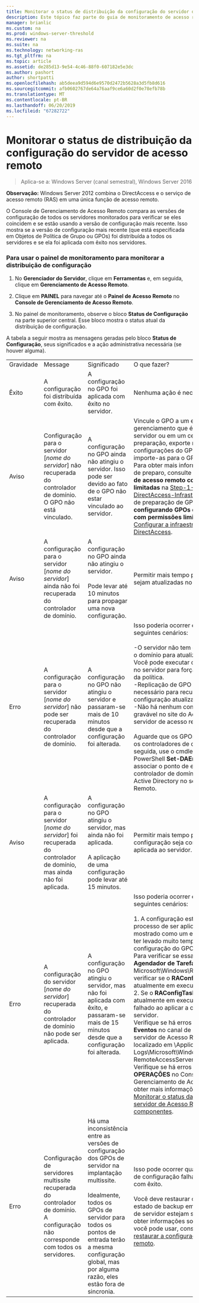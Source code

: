 ```yaml
---
title: Monitorar o status de distribuição da configuração do servidor de acesso remoto
description: Este tópico faz parte do guia de monitoramento de acesso remoto e contabilização no Windows Server 2016.
manager: brianlic
ms.custom: na
ms.prod: windows-server-threshold
ms.reviewer: na
ms.suite: na
ms.technology: networking-ras
ms.tgt_pltfrm: na
ms.topic: article
ms.assetid: de285d13-9e54-4c46-88f0-607182e5e3dc
ms.author: pashort
author: shortpatti
ms.openlocfilehash: ab5deea9d594d6e9570d2472b5628a3d5fb8d616
ms.sourcegitcommit: afb0602767de64a76aaf9ce6a60d2f0e78efb78b
ms.translationtype: MT
ms.contentlocale: pt-BR
ms.lasthandoff: 06/20/2019
ms.locfileid: "67282722"
---
```

# <a name="monitor-the-configuration-distribution-status-of-the-remote-access-server"></a>Monitorar o status de distribuição da configuração do servidor de acesso remoto

>Aplica-se a: Windows Server (canal semestral), Windows Server 2016

**Observação:** Windows Server 2012 combina o DirectAccess e o serviço de acesso remoto (RAS) em uma única função de acesso remoto.  
  
O Console de Gerenciamento de Acesso Remoto compara as versões de configuração de todos os servidores monitorados para verificar se eles coincidem e se estão usando a versão de configuração mais recente. Isso mostra se a versão de configuração mais recente (que está especificada em Objetos de Política de Grupo ou GPOs) foi distribuída a todos os servidores e se ela foi aplicada com êxito nos servidores.  
  
### <a name="to-use-the-monitoring-dashboard-to-monitor-the-configuration-distribution"></a>Para usar o painel de monitoramento para monitorar a distribuição de configuração  
  
1.  No **Gerenciador do Servidor**, clique em **Ferramentas** e, em seguida, clique em **Gerenciamento de Acesso Remoto**.  
  
2.  Clique em **PAINEL** para navegar até o **Painel de Acesso Remoto** no **Console de Gerenciamento de Acesso Remoto**.  
  
3.  No painel de monitoramento, observe o bloco **Status de Configuração** na parte superior central. Esse bloco mostra o status atual da distribuição de configuração.  
  
A tabela a seguir mostra as mensagens geradas pelo bloco **Status de Configuração**, seus significados e a ação administrativa necessária (se houver alguma).  
  
|||||  
|-|-|-|-|  
|Gravidade|Message|Significado|O que fazer?|  
|Êxito|A configuração foi distribuída com êxito.|A configuração no GPO foi aplicada com êxito no servidor.|Nenhuma ação é necessária.|  
|Aviso|Configuração para o servidor [*nome do servidor*] não recuperada do controlador de domínio. O GPO não está vinculado.|A configuração no GPO ainda não atingiu o servidor. Isso pode ser devido ao fato de o GPO não estar vinculado ao servidor.|Vincule o GPO a um escopo de gerenciamento que é aplicado ao servidor ou em um cenário GPO de preparação, exporte manualmente as configurações do GPO de preparação e importe-as para o GPO de produção. Para obter mais informações sobre GPOs de preparo, consulte **Gerenciando GPOs de acesso remoto com permissões limitadas** na [Step-1-Plan-the-DirectAccess-Infrastructure](../../directaccess/single-server-advanced/Step-1-Plan-the-DirectAccess-Infrastructure.md). Para etapas de preparação de GPO, consulte **configurando GPOs de acesso remoto com permissões limitadas** em [etapa 1: Configurar a infraestrutura do DirectAccess](../../directaccess/single-server-advanced/Step-1-Configuring-DirectAccess-Infrastructure.md).|  
|Aviso|A configuração para o servidor [*nome do servidor*] ainda não foi recuperada do controlador de domínio.|A configuração no GPO ainda não atingiu o servidor.<br /><br />Pode levar até 10 minutos para propagar uma nova configuração.|Permitir mais tempo para que as políticas sejam atualizadas no servidor.|  
|Erro|A configuração para o servidor [*nome do servidor*] não pode ser recuperada do controlador de domínio.|A configuração no GPO não atingiu o servidor e passaram-se mais de 10 minutos desde que a configuração foi alterada.|Isso poderia ocorrer em um dos seguintes cenários:<br /><br />-O servidor não tem conectividade com o domínio para atualizar as políticas. Você pode executar o "gpupdate /force" no servidor para forçar uma atualização da política.<br />-Replicação de GPO talvez seja necessário para recuperar a configuração atualizada.<br />-Não há nenhum controlador de domínio gravável no site do Active Directory do servidor de acesso remoto.<br /><br />Aguarde que os GPOs repliquem a todos os controladores de domínio e, em seguida, use o cmdlet do Windows PowerShell **Set-DAEntryPointDC** para associar o ponto de entrada a um controlador de domínio gravável no Active Directory no servidor de Acesso Remoto.|  
|Aviso|A configuração para o servidor [*nome do servidor*] foi recuperada do controlador de domínio, mas ainda não foi aplicada.|A configuração no GPO atingiu o servidor, mas ainda não foi aplicada.<br /><br />A aplicação de uma configuração pode levar até 15 minutos.|Permitir mais tempo para que a configuração seja completamente aplicada ao servidor.|  
|Erro|A configuração do servidor [*nome do servidor*] recuperada do controlador de domínio não pode ser aplicada.|A configuração no GPO atingiu o servidor, mas não foi aplicada com êxito, e passaram-se mais de 15 minutos desde que a configuração foi alterada.|Isso poderia ocorrer em um dos seguintes cenários:<br /><br />1.  A configuração está, atualmente, no processo de ser aplicada. Isso é mostrado como um erro porque ele pode ter levado muito tempo para recuperar a configuração do GPO.<br />    Para verificar se essa é a razão, use o **Agendador de Tarefas** e navegue até Microsoft\Windows\RemoteAccess para verificar se o **RAConfigTask** está atualmente em execução.<br />2.  Se o **RAConfigTask** não estiver atualmente em execução, ele pode ter falhado ao aplicar a configuração no servidor.<br />    Verifique se há erros em **Visualizador de Eventos** no canal de operações do servidor de Acesso Remoto, que está localizado em \Applications and Services Logs\Microsoft\Windows\RemoteAccess-RemoteAccessServer.<br />    Verifique se há erros em **STATUS DE OPERAÇÕES** no Console de Gerenciamento de Acesso Remoto. Para obter mais informações, consulte [Monitorar o status das operações do servidor de Acesso Remoto e seus componentes](Monitor-the-operations-status-of-the-Remote-Access-server-and-its-components.md).|  
|Erro|Configuração de servidores multissite recuperada do controlador de domínio. A configuração não corresponde com todos os servidores.|Há uma inconsistência entre as versões de configuração dos GPOs de servidor na implantação multissite.<br /><br />Idealmente, todos os GPOs de servidor para todos os pontos de entrada terão a mesma configuração global, mas por alguma razão, eles estão fora de sincronia.|Isso pode ocorrer quando uma alteração de configuração falha e não é revertida com êxito.<br /><br />Você deve restaurar os GPOs de um estado de backup em que todos os GPOs de servidor estejam sincronizados. Para obter informações sobre um script que você pode usar, consulte [fazer backup e restaurar a configuração de acesso remoto](https://gallery.technet.microsoft.com/Back-up-and-Restore-Remote-e157e6a6).|  
  


